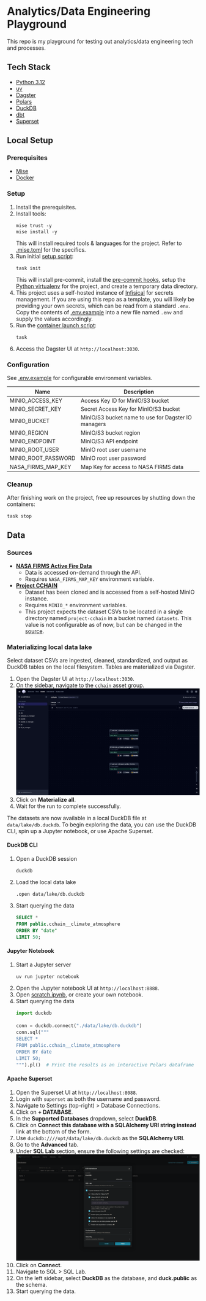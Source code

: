 # Analytics/Data Engineering Playground

This repo is my playground for testing out analytics/data engineering tech and processes.

## Tech Stack

- [Python 3.12](https://docs.python.org/3.12/)
- [uv](https://docs.astral.sh/uv)
- [Dagster](https://docs.dagster.io)
- [Polars](https://docs.pola.rs)
- [DuckDB](https://duckdb.org/docs/stable/)
- [dbt](https://docs.getdbt.com/)
- [Superset](https://superset.apache.org/docs/intro)

## Local Setup

### Prerequisites

- [Mise](https://mise.jdx.dev/getting-started.html)
- [Docker](https://docker.com)

### Setup

1. Install the prerequisites.
2. Install tools:
    ```shell
    mise trust -y
    mise install -y
    ```
   This will install required tools & languages for the project. Refer to [.mise.toml](./.mise.toml) for the specifics.
3. Run initial [setup script](./Taskfile.yml#L8):
    ```shell
    task init
    ```
   This will install pre-commit, install the [pre-commit hooks](./.pre-commit-config.yaml), setup
   the [Python virtualenv](./pyproject.toml) for the project, and create a temporary data directory.
4. This project uses a self-hosted instance of [Infisical](https://infisical.com/) for secrets management. If you are
   using this repo as a template, you will likely be providing your own secrets, which can be read from a standard
   `.env`. Copy the contents of [.env.example](./.env.example) into a new file named `.env` and supply the values
   accordingly.
5. Run the [container launch script](./Taskfile.yml#L16):
    ```shell
    task
    ```
6. Access the Dagster UI at `http://localhost:3030`.

### Configuration

See [.env.example](./.env.example) for configurable environment variables.

| Name                | Description                                         |
|---------------------|-----------------------------------------------------|
| MINIO_ACCESS_KEY    | Access Key ID for MinIO/S3 bucket                   |
| MINIO_SECRET_KEY    | Secret Access Key for MinIO/S3 bucket               |
| MINIO_BUCKET        | MinIO/S3 bucket name to use for Dagster IO managers |
| MINIO_REGION        | MinIO/S3 bucket region                              |
| MINIO_ENDPOINT      | MinIO/S3 API endpoint                               |
| MINIO_ROOT_USER     | MinIO root user username                            |
| MINIO_ROOT_PASSWORD | MinIO root user password                            |
| NASA_FIRMS_MAP_KEY  | Map Key for access to NASA FIRMS data               |

### Cleanup

After finishing work on the project, free up resources by shutting down the containers:

```shell
task stop
```

## Data

### Sources

- [**NASA FIRMS Active Fire Data**](https://firms.modaps.eosdis.nasa.gov/)
  - Data is accessed on-demand through the API.
  - Requires `NASA_FIRMS_MAP_KEY` environment variable.
- [**Project CCHAIN**](https://www.kaggle.com/datasets/thinkdatasci/project-cchain)
  - Dataset has been cloned and is accessed from a self-hosted MinIO instance.
  - Requires `MINIO_*` environment variables.
  - This project expects the dataset CSVs to be located in a single directory named `project-cchain` in a bucket named
    `datasets`. This value is not configurable as of now, but can be changed in
    the [source](./src/internal/core.py#L19).

### Materializing local data lake

Select dataset CSVs are ingested, cleaned, standardized, and output as DuckDB tables on the local filesystem. Tables are
materialized via Dagster.

1. Open the Dagster UI at `http://localhost:3030`.
2. On the sidebar, navigate to the `cchain` asset group.
   ![](./docs/images/Screenshot_2025-04-20T15-40-40.969Z.png)
3. Click on **Materialize all**.
4. Wait for the run to complete successfully.

The datasets are now available in a local DuckDB file at `data/lake/db.duckdb`. To begin exploring the data, you can use
the DuckDB CLI, spin up a Jupyter notebook, or use Apache Superset.

#### DuckDB CLI

1. Open a DuckDB session
    ```shell
    duckdb
    ```
2. Load the local data lake
    ```shell
    .open data/lake/db.duckdb
    ```
3. Start querying the data
    ```sql
    SELECT *
    FROM public.cchain__climate_atmosphere
    ORDER BY "date"
    LIMIT 50;
    ```

#### Jupyter Notebook

1. Start a Jupyter server
    ```shell
    uv run jupyter notebook
    ```
2. Open the Jupyter notebook UI at `http://localhost:8888`.
3. Open [scratch.ipynb](./scratch.ipynb), or create your own notebook.
4. Start querying the data
    ```python
    import duckdb

    conn = duckdb.connect("./data/lake/db.duckdb")
    conn.sql("""
    SELECT *
    FROM public.cchain__climate_atmosphere
    ORDER BY date
    LIMIT 50;
    """).pl()  # Print the results as an interactive Polars dataframe
    ```

#### Apache Superset

1. Open the Superset UI at `http://localhost:8088`.
2. Login with `superset` as both the username and password.
3. Navigate to Settings (top-right) > Database Connections.
4. Click on **+ DATABASE**.
5. In the **Supported Databases** dropdown, select **DuckDB**.
6. Click on **Connect this database with a SQLAlchemy URI string instead** link at the bottom of the form.
7. Use `duckdb:////opt/data/lake/db.duckdb` as the **SQLAlchemy URI**.
8. Go to the **Advanced** tab.
9. Under **SQL Lab** section, ensure the following settings are checked:
   ![](./docs/images/Screenshot_2025-04-21T18-12-01.312Z.png)
10. Click on **Connect**.
11. Navigate to SQL > SQL Lab.
12. On the left sidebar, select **DuckDB** as the database, and **duck.public** as the schema.
13. Start querying the data.
